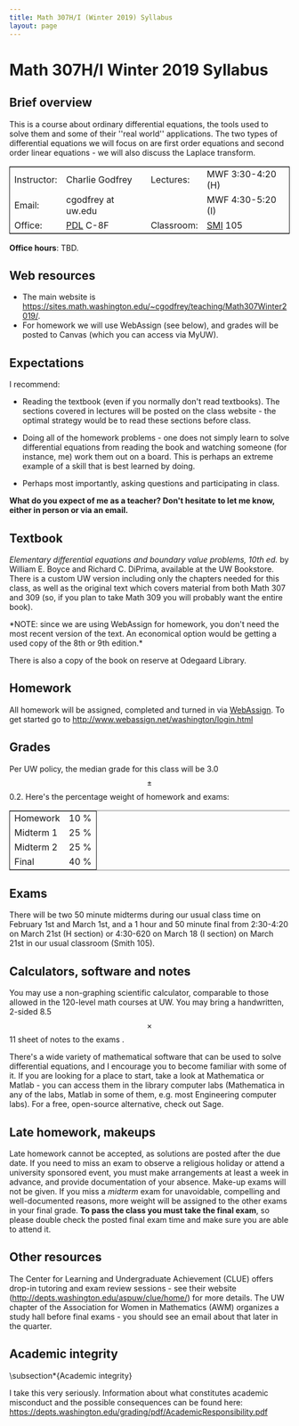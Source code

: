 ```yaml
---
title: Math 307H/I (Winter 2019) Syllabus
layout: page
---
```

# Math 307H/I Winter 2019 Syllabus

## Brief overview

This is a course about ordinary differential equations, the tools used
to solve them and some of their ''real world'' applications. The two
types of differential equations we will focus on are first order
equations and second order linear equations - we will also discuss the
Laplace transform. 

<table border="2" cellspacing="0" cellpadding="6" rules="groups" frame="hsides">


<colgroup>
<col  class="org-left" />

<col  class="org-left" />

<col  class="org-left" />

<col  class="org-left" />
</colgroup>
<tbody>
<tr>
<td class="org-left">Instructor:</td>
<td class="org-left">Charlie Godfrey</td>
<td class="org-left">Lectures:</td>
<td class="org-left">MWF 3:30-4:20 (H)</td>
</tr>


<tr>
<td class="org-left">Email:</td>
<td class="org-left">cgodfrey at uw.edu</td>
<td class="org-left">&#xa0;</td>
<td class="org-left">MWF 4:30-5:20 (I)</td>
</tr>


<tr>
<td class="org-left">Office:</td>
<td class="org-left"><a href="http://www.washington.edu/maps/#!/pdl">PDL</a> C-8F</td>
<td class="org-left">Classroom:</td>
<td class="org-left"><a href="http://www.washington.edu/maps/#!/SMI">SMI</a> 105</td>
</tr>
</tbody>
</table>

**Office hours**: TBD. 


## Web resources

-   The main website is
    <https://sites.math.washington.edu/~cgodfrey/teaching/Math307Winter2019/>. 
-   For homework we will use WebAssign (see below), and grades will be
    posted to Canvas (which you can access via MyUW).


## Expectations

I recommend:

-   Reading the textbook (even if you normally don't read
    textbooks). The sections covered in lectures will be posted on the
    class website - the optimal strategy would be to read these sections
    before class.

-   Doing all of the homework problems - one does not simply learn to
    solve differential equations from reading the book and watching
    someone (for instance, me) work them out on a board. This is
    perhaps an extreme example of a skill that is best learned by doing.

-   Perhaps most importantly, asking questions and participating in class.

**What do you expect of me as a teacher? Don't hesitate to let me know,
either in person or via an email.**


## Textbook

*Elementary differential equations and boundary value problems, 10th
ed.* by William E. Boyce and Richard C. DiPrima, available at the UW
Bookstore. There is a custom UW version including only the chapters
needed for this class, as well as the original text which covers
material from both Math 307 and 309 (so, if you plan to take Math 309
you will probably want the entire book). 

\*NOTE: since we are using WebAssign for homework, you don't need the
 most recent version of the text. An economical option would be
 getting a used copy of the 8th or 9th edition.\*

There is also a copy of the book on reserve at Odegaard
Library.


## Homework

All homework will be assigned, completed and turned in via
[WebAssign](http://www.webassign.net/washington/login.html). To get
started go to <http://www.webassign.net/washington/login.html>  


## Grades

Per UW policy, the median grade for this class will be 3.0 $$ \pm  $$
0.2. Here's the percentage weight of homework and exams:

<table border="2" cellspacing="0" cellpadding="6" rules="groups" frame="hsides">


<colgroup>
<col  class="org-left" />

<col  class="org-left" />
</colgroup>
<tbody>
<tr>
<td class="org-left">Homework</td>
<td class="org-left">10 %</td>
</tr>


<tr>
<td class="org-left">Midterm 1</td>
<td class="org-left">25 %</td>
</tr>


<tr>
<td class="org-left">Midterm 2</td>
<td class="org-left">25 %</td>
</tr>


<tr>
<td class="org-left">Final</td>
<td class="org-left">40 %</td>
</tr>
</tbody>
</table>


## Exams

There will be two 50 minute midterms during our usual class time on
February 1st and March 1st, and a 1 hour and 50 minute final from
2:30-4:20 on March 21st (H section) or 4:30-620 on March 18 (I
section) on March 21st in our usual classroom (Smith 105).


## Calculators, software and notes

You may use a non-graphing scientific calculator, comparable to those
allowed in the 120-level math courses at UW. You may bring a
handwritten, 2-sided 8.5 $$ \times $$ 11 sheet of notes to the exams .

There's a wide variety of mathematical software that can be used to solve differential
equations, and I encourage you to become familiar with some of it. If
you are looking for a place to start, take a look at Mathematica or Matlab - you
can access them in the library computer labs (Mathematica in any of
the labs, Matlab in some of them, e.g. most Engineering computer
labs). For a free, open-source alternative, check out Sage.  


## Late homework, makeups

Late homework cannot be accepted, as solutions are posted after the
due date. If you need to miss
an exam to observe a religious holiday or attend a university
sponsored event, you must make arrangements at least a week in
advance, and provide documentation of your absence. Make-up exams will
not be given. If you miss a *midterm* exam for unavoidable, compelling and
well-documented reasons, more weight will be assigned to the other
exams in your final grade. **To pass the class you must take the final
exam**, so please double check the posted final exam time and make sure
you are able to attend it.


## Other resources

The Center for Learning and Undergraduate Achievement (CLUE) offers
drop-in tutoring and exam review sessions - see their website
(<http://depts.washington.edu/aspuw/clue/home/>) for more details. The
UW chapter of the Association for Women in Mathematics (AWM) organizes
a study hall before final exams - you should see an email about that
later in the quarter.  


## Academic integrity

\subsection*{Academic integrity}

I take this very seriously. Information about what constitutes
academic misconduct and the possible consequences can be found here:
<https://depts.washington.edu/grading/pdf/AcademicResponsibility.pdf>
